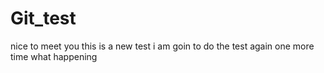 # Git_test
nice to meet you 
this is a new test
i am goin to do the test again
one more time
what happening